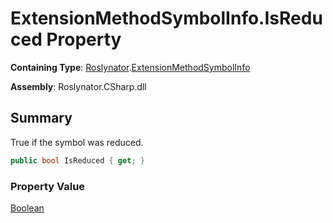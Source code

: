 # ExtensionMethodSymbolInfo\.IsReduced Property

**Containing Type**: [Roslynator](../../README.md)\.[ExtensionMethodSymbolInfo](../README.md)

**Assembly**: Roslynator\.CSharp\.dll

## Summary

True if the symbol was reduced\.

```csharp
public bool IsReduced { get; }
```

### Property Value

[Boolean](https://docs.microsoft.com/en-us/dotnet/api/system.boolean)

